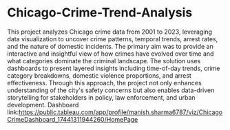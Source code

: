 # Chicago-Crime-Trend-Analysis
This project analyzes Chicago crime data from 2001 to 2023, leveraging data visualization to uncover crime patterns, temporal trends, arrest rates, and the nature of domestic incidents. The primary aim was to provide an interactive and insightful view of how crimes have evolved over time and what categories dominate the criminal landscape. The solution uses dashboards to present layered insights including time-of-day trends, crime category breakdowns, domestic violence proportions, and arrest effectiveness. Through this approach, the project not only enhances understanding of the city's safety concerns but also enables data-driven storytelling for stakeholders in policy, law enforcement, and urban development.
Dashboard link:https://public.tableau.com/app/profile/manish.sharma6787/viz/ChicagoCrimeDashboard_17441311944260/HomePage
